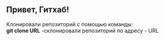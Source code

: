 ## Привет, Гитхаб!
Клонировали репозиторий с помощью команды:  
**git clone URL** -склонировали репозиторий по адресу - URL
 